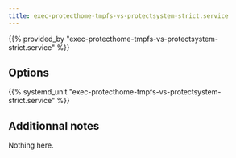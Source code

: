 ```yaml
---
title: exec-protecthome-tmpfs-vs-protectsystem-strict.service
---
```


{{% provided_by "exec-protecthome-tmpfs-vs-protectsystem-strict.service" %}}

## Options

{{% systemd_unit "exec-protecthome-tmpfs-vs-protectsystem-strict.service" %}}

## Additionnal notes

Nothing here.